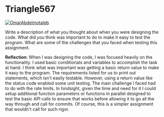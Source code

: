 # Triangle567

[![OmarAbdelmotaleb](https://circleci.com/gh/OmarAbdelmotaleb/GitHubApi567.svg?style=svg)](https://app.circleci.com/pipelines/github/OmarAbdelmotaleb/GitHubApi567?branch=main&filter=all)

Write a description of what you thought about when you were designing the code.  What did *you* think was important to do to make it easy to test the program.  What are some of the challenges that you faced when testing this assignment.

**Reflection**: When I was designing the code, I was focused heavily on the functionality. I used basic conditionals and variables to accomplish the task at hand. I think what was important was getting a basic return value to make it easy to the program. The requirements listed for us to print out statements, which isn't easily testable. However, using a return value like the status code enabled some unit testing. The main challenge I faced had to do with the rate limits. In hindsight, given the time and need for it I could setup additional function parameters or functions in parallel designed to test the basic API calls to ensure that works before allowing it to go all the way through and call for commits. Of course, this is a simpler assignment that wouldn't call for such rigor.